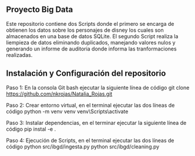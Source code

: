 ## Proyecto Big Data

Este repositorio contiene dos Scripts donde el primero se encarga de obtienen los datos sobre los personajes de disney los cuales son almacenados en una base de datos SQLite.
El segundo Script realiza la liempieza de datos eliminando duplicados, manejando valores nulos y generando un informe de auditoria donde informa las tranformaciones realizadas.

## Instalación y Configuración del repositorio

Paso 1: 
En la consola Git bash ejecutar la siguiente línea de código
git clone https://github.com/nkrojas/Natalia_Rojas.git

Paso 2: 
Crear entorno virtual, en el terminal ejecutar las dos líneas de código
python -m venv venv
venv\Scripts\activate

Paso 3:
Instalar dependencias, en el terminar ejecutar la siguiente línea de código
pip instal -e .

Paso 4:
Ejecución de Scripts, en el terminal ejecutar las dos líneas de código
python src/ibgd/ingesta.py
python src/ibgd/cleaning.py
